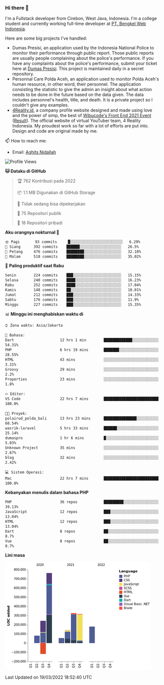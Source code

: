 ### Hi there 👋
I'm a Fullstack developer from Cirebon, West Java, Indonesia. I'm a college student and currently working full-time developer at [PT. Bengkel Web Indonesia](https://github.com/PT-Bengkel-Web-Indonesia).

Here are some big projects I've handled:
- Dumas Presisi, an application used by the Indonesia National Police to monitor their performance through public report. Those public reports are usually people complaining about the police's performance. If you have any complaints about the police's performance, submit your ticket here at [Dumas Presisi](https://dumaspresisi.polri.go.id/dumaspro). This project is maintained daily in a secret repository.
- Personnal Care Polda Aceh, an application used to monitor Polda Aceh's human resource, in other word, their personnel. The application consisting the statistic to give the admin an insight about what action needs to be done in the future based on the data given. The data includes personnel's health, title, and death. It is a private project so I couldn't give any examples.
- [4Reality.id](https://4reality.id), a company profile website designed and made using love and the power of simp, the best of [Wibucode's Front End 2021 Event](https://github.com/wibucode02/submision-event-frontend-2021) ([Result](https://github.com/wibucode02/top-5-pemenang-event-front-end-wibucode-2021)). The official website of virtual YouTuber team, 4 Reality Indonesia. My proudest work so far with a lot of efforts are put into. Design and code are original made by me.

📫 How to reach me:
- Email: [Aghits Nidallah](mailto:yourlovelydev@gmail.com)

<!--START_SECTION:waka-->
![Profile Views](http://img.shields.io/badge/Profil%20dilihat-1-blue)

**🐱 Dataku di GitHub** 

> 🏆 762 Kontribusi pada 2022
 > 
> 📦 1.1 MB Digunakan di GitHub Storage 
 > 
> 🚫 Tidak sedang bisa dipekerjakan
 > 
> 📜 75 Repositori publik 
 > 
> 🔑 18 Repositori pribadi  
 > 
**Aku orangnya nokturnal 🦉** 

```text
🌞 Pagi       93 commits     █░░░░░░░░░░░░░░░░░░░░░░░░   6.29% 
🌆 Siang      392 commits    ██████░░░░░░░░░░░░░░░░░░░   26.5% 
🌃 Petang     476 commits    ████████░░░░░░░░░░░░░░░░░   32.18% 
🌙 Malam      518 commits    ████████░░░░░░░░░░░░░░░░░   35.02%

```
📅 **Paling produktif saat Rabu** 

```text
Senin        224 commits    ███░░░░░░░░░░░░░░░░░░░░░░   15.15% 
Selasa       240 commits    ████░░░░░░░░░░░░░░░░░░░░░   16.23% 
Rabu         252 commits    ████░░░░░░░░░░░░░░░░░░░░░   17.04% 
Kamis        148 commits    ██░░░░░░░░░░░░░░░░░░░░░░░   10.01% 
Jumat        212 commits    ███░░░░░░░░░░░░░░░░░░░░░░   14.33% 
Sabtu        176 commits    ███░░░░░░░░░░░░░░░░░░░░░░   11.9% 
Minggu       227 commits    ███░░░░░░░░░░░░░░░░░░░░░░   15.35%

```


📊 **Minggu ini menghabiskan waktu di** 

```text
⌚︎ Zona waktu: Asia/Jakarta

💬 Bahasa: 
Dart                     12 hrs 1 min        █████████████░░░░░░░░░░░░   54.31% 
PHP                      6 hrs 19 mins       ███████░░░░░░░░░░░░░░░░░░   28.55% 
HTML                     43 mins             ░░░░░░░░░░░░░░░░░░░░░░░░░   3.31% 
Groovy                   29 mins             ░░░░░░░░░░░░░░░░░░░░░░░░░   2.2% 
Properties               23 mins             ░░░░░░░░░░░░░░░░░░░░░░░░░   1.8%

🔥 Editor: 
VS Code                  22 hrs 7 mins       █████████████████████████   100.0%

🐱‍💻 Proyek: 
polairud_polda_bali      13 hrs 23 mins      ███████████████░░░░░░░░░░   60.54% 
wasrik-laravel           5 hrs 33 mins       ██████░░░░░░░░░░░░░░░░░░░   25.14% 
dumaspro                 1 hr 6 mins         █░░░░░░░░░░░░░░░░░░░░░░░░   5.03% 
Unknown Project          35 mins             ░░░░░░░░░░░░░░░░░░░░░░░░░   2.67% 
blog                     32 mins             ░░░░░░░░░░░░░░░░░░░░░░░░░   2.42%

💻 Sistem Operasi: 
Mac                      22 hrs 7 mins       █████████████████████████   100.0%

```

**Kebanyakan menulis dalam bahasa PHP** 

```text
PHP                      36 repos            █████████░░░░░░░░░░░░░░░░   39.13% 
JavaScript               12 repos            ███░░░░░░░░░░░░░░░░░░░░░░   13.04% 
HTML                     12 repos            ███░░░░░░░░░░░░░░░░░░░░░░   13.04% 
Dart                     8 repos             ██░░░░░░░░░░░░░░░░░░░░░░░   8.7% 
Vue                      8 repos             ██░░░░░░░░░░░░░░░░░░░░░░░   8.7%

```


**Lini masa**

![Chart not found](https://raw.githubusercontent.com/NikarashiHatsu/NikarashiHatsu/master/charts/bar_graph.png) 


 Last Updated on 19/03/2022 18:52:40 UTC
<!--END_SECTION:waka-->
